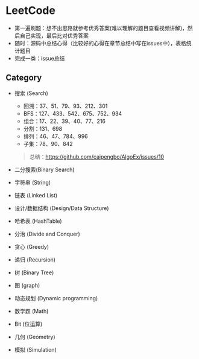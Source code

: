 # LeetCode

- 第一遍刷题：想不出思路就参考优秀答案(难以理解的题目查看视频讲解)，然后自己实现，最后比对优秀答案
- 随时：源码中总结心得（比较好的心得在章节总结中写在issues中），表格统计题目
- 完成一类：issue总结

## Category

- 搜索 (Search)

    - 回溯：37、51、79、93、212、301
    - BFS：127、433、542、675、752、934
    - 组合：17、22、39、40、77、216
    - 分割：131、698
    - 排列：46、47、784、996
    - 子集：78、90、842
   
   > 总结：https://github.com/caipengbo/AlgoEx/issues/10
   
- 二分搜索(Binary Search)
    
- 字符串 (String)
- 链表 (Linked List)
- 设计/数据结构 (Design/Data Structure) 
- 哈希表 (HashTable)
- 分治 (Divide and Conquer)
- 贪心 (Greedy)
- 递归 (Recursion)
- 树 (Binary Tree) 
- 图 (graph) 
- 动态规划 (Dynamic programming)
- 数学题 (Math)
- Bit (位运算)
- 几何 (Geometry) 
- 模拟 (Simulation)

